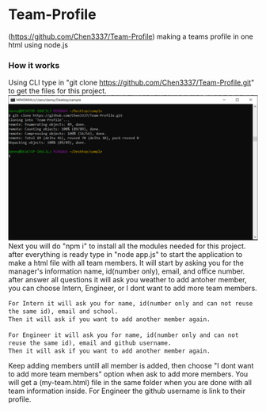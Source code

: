 # Team-Profile
(https://github.com/Chen3337/Team-Profile)
making a teams profile in one html using node.js
### How it works
Using CLI type in "git clone https://github.com/Chen3337/Team-Profile.git" to get the files for this project.
![alt text](https://raw.githubusercontent.com/chen3337/Team-Profile/master/images/exampleone.PNG)
Next you will do "npm i" to install all the modules needed for this project.
after everything is ready type in "node app.js" to start the application to make a html file with all team members.
It will start by asking you for the manager's information name, id(number only), email, and office number.
after answer all questions it will ask you weather to add antoher member, you can choose Intern, Engineer, or I dont want to add        more team members.

    For Intern it will ask you for name, id(number only and can not reuse the same id), email and school. 
    Then it will ask if you want to add another member again.
    
    For Engineer it will ask you for name, id(number only and can not reuse the same id), email and github username.
    Then it will ask if you want to add another member again.

Keep adding members untill all member is added, then choose "I dont want to add more team members" option when ask to add more members.
You will get a (my-team.html) file in the same folder when you are done with all team information inside.
For Engineer the github username is link to their profile.
